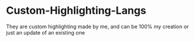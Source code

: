 # Custom-Highlighting-Langs
They are custom highlighting made by me, and can be 100% my creation or just an update of an existing one
